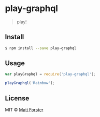 # play-graphql
> play!


## Install

```sh
$ npm install --save play-graphql
```


## Usage

```js
var playGraphql = require('play-graphql');

playGraphql('Rainbow');
```

## License

MIT © [Matt Forster](www.twitter.com/forstermatth)

